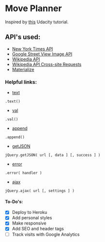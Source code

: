 # Move Planner
Inspired by [this](https://www.udacity.com/course/intro-to-ajax--ud110) Udacity tutorial.

## API's used:
* [New York Times API](http://developer.nytimes.com/)
* [Google Street View Image API](https://developers.google.com/maps/documentation/streetview/intro)
* [Wikipedia API](https://www.mediawiki.org/wiki/API:Main_page)
* [Wikipedia API Cross-site Requests](https://www.mediawiki.org/wiki/API:Cross-site_requests)
* [Materialize](http://materializecss.com/)


### Helpful links:
- [text](http://api.jquery.com/text/)
````
.text()
````
- [val](http://api.jquery.com/val/)
````
.val()
````
- [append](http://api.jquery.com/append/)
````
.append()
````
- [getJSON](http://api.jquery.com/jquery.getjson/)
````
jQuery.getJSON( url [, data ] [, success ] )
````
- [error](http://api.jquery.com/error/)
````
.error( handler )
````
- [ajax](http://api.jquery.com/jquery.ajax/)
````
jQuery.ajax( url [, settings ] )
````


#### To-Do's:
- [x] Deploy to Heroku
- [x] Add personal styles
- [x] Make responsive
- [x] Add SEO and header tags
- [ ] Track visits with Google Analytics